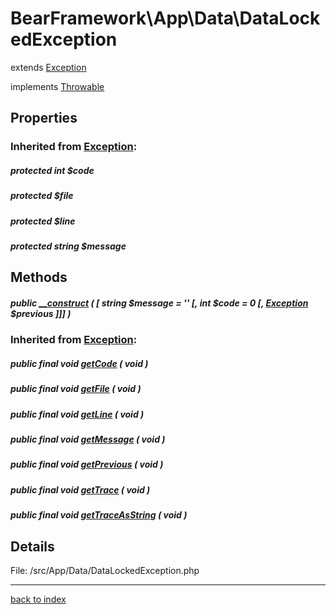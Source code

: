 # BearFramework\App\Data\DataLockedException

extends [Exception](http://php.net/manual/en/class.exception.php)

implements [Throwable](http://php.net/manual/en/class.throwable.php)

## Properties

### Inherited from [Exception](http://php.net/manual/en/class.exception.php):

##### protected int $code

##### protected  $file

##### protected  $line

##### protected string $message

## Methods

##### public [__construct](bearframework.app.data.datalockedexception.__construct.method.md) ( [ string $message = '' [, int $code = 0 [, [Exception](http://php.net/manual/en/class.exception.php) $previous ]]] )

### Inherited from [Exception](http://php.net/manual/en/class.exception.php):

##### public final void [getCode](http://php.net/manual/en/exception.getcode.php) ( void )

##### public final void [getFile](http://php.net/manual/en/exception.getfile.php) ( void )

##### public final void [getLine](http://php.net/manual/en/exception.getline.php) ( void )

##### public final void [getMessage](http://php.net/manual/en/exception.getmessage.php) ( void )

##### public final void [getPrevious](http://php.net/manual/en/exception.getprevious.php) ( void )

##### public final void [getTrace](http://php.net/manual/en/exception.gettrace.php) ( void )

##### public final void [getTraceAsString](http://php.net/manual/en/exception.gettraceasstring.php) ( void )

## Details

File: /src/App/Data/DataLockedException.php

---

[back to index](index.md)

